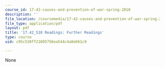 ```yaml
---
course_id: 17-42-causes-and-prevention-of-war-spring-2018
description: ''
file_location: /coursemedia/17-42-causes-and-prevention-of-war-spring-2018/c95c530ff21095756ea544c4a8e661c9_MIT17_42S18_Further_Readings.pdf
file_type: application/pdf
layout: pdf
title: '17.42_S18 Readings: Further Readings'
type: course
uid: c95c530ff21095756ea544c4a8e661c9

---
```

None